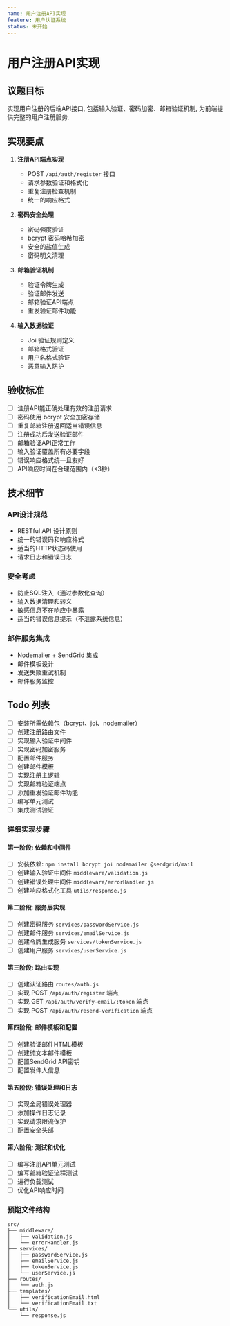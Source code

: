 ```yaml
---
name: 用户注册API实现
feature: 用户认证系统
status: 未开始
---
```


# 用户注册API实现

## 议题目标

实现用户注册的后端API接口, 包括输入验证、密码加密、邮箱验证机制, 为前端提供完整的用户注册服务.

## 实现要点

1. **注册API端点实现**
   - POST `/api/auth/register` 接口
   - 请求参数验证和格式化
   - 重复注册检查机制
   - 统一的响应格式

2. **密码安全处理**
   - 密码强度验证
   - bcrypt 密码哈希加密
   - 安全的盐值生成
   - 密码明文清理

3. **邮箱验证机制**
   - 验证令牌生成
   - 验证邮件发送
   - 邮箱验证API端点
   - 重发验证邮件功能

4. **输入数据验证**
   - Joi 验证规则定义
   - 邮箱格式验证
   - 用户名格式验证
   - 恶意输入防护

## 验收标准

- [ ] 注册API能正确处理有效的注册请求
- [ ] 密码使用 bcrypt 安全加密存储
- [ ] 重复邮箱注册返回适当错误信息
- [ ] 注册成功后发送验证邮件
- [ ] 邮箱验证API正常工作
- [ ] 输入验证覆盖所有必要字段
- [ ] 错误响应格式统一且友好
- [ ] API响应时间在合理范围内（<3秒）

## 技术细节

### API设计规范

- RESTful API 设计原则
- 统一的错误码和响应格式
- 适当的HTTP状态码使用
- 请求日志和错误日志

### 安全考虑

- 防止SQL注入（通过参数化查询）
- 输入数据清理和转义
- 敏感信息不在响应中暴露
- 适当的错误信息提示（不泄露系统信息）

### 邮件服务集成

- Nodemailer + SendGrid 集成
- 邮件模板设计
- 发送失败重试机制
- 邮件服务监控

## Todo 列表

- [ ] 安装所需依赖包（bcrypt、joi、nodemailer）
- [ ] 创建注册路由文件
- [ ] 实现输入验证中间件
- [ ] 实现密码加密服务
- [ ] 配置邮件服务
- [ ] 创建邮件模板
- [ ] 实现注册主逻辑
- [ ] 实现邮箱验证端点
- [ ] 添加重发验证邮件功能
- [ ] 编写单元测试
- [ ] 集成测试验证

### 详细实现步骤

#### 第一阶段: 依赖和中间件

- [ ] 安装依赖: `npm install bcrypt joi nodemailer @sendgrid/mail`
- [ ] 创建输入验证中间件 `middleware/validation.js`
- [ ] 创建错误处理中间件 `middleware/errorHandler.js`
- [ ] 创建响应格式化工具 `utils/response.js`

#### 第二阶段: 服务层实现

- [ ] 创建密码服务 `services/passwordService.js`
- [ ] 创建邮件服务 `services/emailService.js`
- [ ] 创建令牌生成服务 `services/tokenService.js`
- [ ] 创建用户服务 `services/userService.js`

#### 第三阶段: 路由实现

- [ ] 创建认证路由 `routes/auth.js`
- [ ] 实现 POST `/api/auth/register` 端点
- [ ] 实现 GET `/api/auth/verify-email/:token` 端点
- [ ] 实现 POST `/api/auth/resend-verification` 端点

#### 第四阶段: 邮件模板和配置

- [ ] 创建验证邮件HTML模板
- [ ] 创建纯文本邮件模板
- [ ] 配置SendGrid API密钥
- [ ] 配置发件人信息

#### 第五阶段: 错误处理和日志

- [ ] 实现全局错误处理器
- [ ] 添加操作日志记录
- [ ] 实现请求限流保护
- [ ] 配置安全头部

#### 第六阶段: 测试和优化

- [ ] 编写注册API单元测试
- [ ] 编写邮箱验证流程测试
- [ ] 进行负载测试
- [ ] 优化API响应时间

### 预期文件结构

```
src/
├── middleware/
│   ├── validation.js
│   └── errorHandler.js
├── services/
│   ├── passwordService.js
│   ├── emailService.js
│   ├── tokenService.js
│   └── userService.js
├── routes/
│   └── auth.js
├── templates/
│   ├── verificationEmail.html
│   └── verificationEmail.txt
└── utils/
    └── response.js
```

